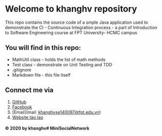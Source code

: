 # Welcome to khanghv repository
This repo contains the source code of a smple Java application used to demonstrate the CI - Continuous Integration process - a part of Introduction to Software Engineering course at FPT University- HCMC campus

## You will find in this repo:
* MathUtil class - holds the list of math methods
* Test class - demonstrate on Unit Testing and TDD
* .gitignore
* Markdown file - this file itself

## Connect me via
1. [GitHub](https://github.com/WebDesignForDio)
2. [Facebook](https://www.facebook.com/huavinhkhangfd3600)
3. [Email](mail: khanghvse140097@fpt.edu.vn)
4. [Website tào lao](https://webdesignfordio.github.io/giorno/Giorno2/index.html)
#### © 2020 by khanghv# MiniSocialNetwork
